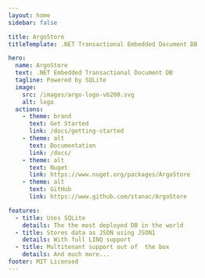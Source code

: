 ```yaml
---
layout: home
sidebar: false

title: ArgoStore
titleTemplate: .NET Transactional Embedded Document DB

hero:
  name: ArgoStore
  text: .NET Embedded Transactional Document DB
  tagline: Powered by SQLite
  image:
    src: /images/argo-logo-vb200.svg
    alt: logo
  actions:
    - theme: brand
      text: Get Started
      link: /docs/getting-started
    - theme: alt
      text: Documentation
      link: /docs/
    - theme: alt
      text: Nuget
      link: https://www.nuget.org/packages/ArgoStore
    - theme: alt
      text: GitHub
      link: https://www.github.com/stanac/ArgoStore

features:
  - title: Uses SQLite
    details: The the most deployed DB in the world 
  - title: Stores data as JSON using JSON1
    details: With full LINQ support
  - title: Multitenant support out of  the box 
    details: And much more...
footer: MIT Licensed
---
```

